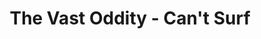 ---
title: The Vast Oddity - Can't Surf
slug: the-vast-oddity-cant-surf
description: The Vast Oddity performing their Can't Surf at Fairy Knowe Backpackers
duration: "1:00"
video_url: https://youtu.be/Vqw0OqE8FdA
video_id: Vqw0OqE8FdA
searchTerms: live music, performance, band, fairy knowe
---